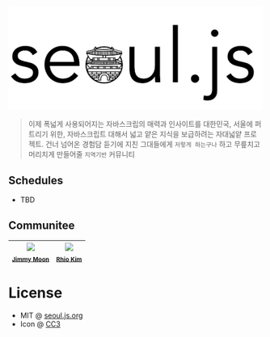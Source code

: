 ![](seoul.js.org.png)

> 이제 폭넓게 사용되어지는 자바스크립의 매력과 인사이트를 대한민국, 서울에 퍼트리기 위한, 자바스크립트 대해서 넓고 얕은 지식을 보급하려는 자대넓얕 프로젝트. 건너 넘어온 경험담 듣기에 지친 그대들에게 `저렇게 하는구나` 하고 무릎치고 머리치게 만들어줄 `지역기반` 커뮤니티

## Schedules

- TBD

## Communitee

| ![](https://avatars2.githubusercontent.com/u/124117?v=3&s=100) <br><sub>[Jimmy Moon](https://github.com/ragingwind/)</sub> | ![](https://avatars1.githubusercontent.com/u/145777?v=3&s=100) <br><sub>[Rhio Kim](https://github.com/rhiokim/)</sub> |
| ------------- | ------------- |

# License

- MIT @ [seoul.js.org](https://seoul.js.org)
- Icon @ [CC3](https://thenounproject.com/term/seoul/403791/)

